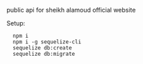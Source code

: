 public api for sheikh alamoud official website

Setup:

      npm i
      npm i -g sequelize-cli
      sequelize db:create
      sequelize db:migrate
